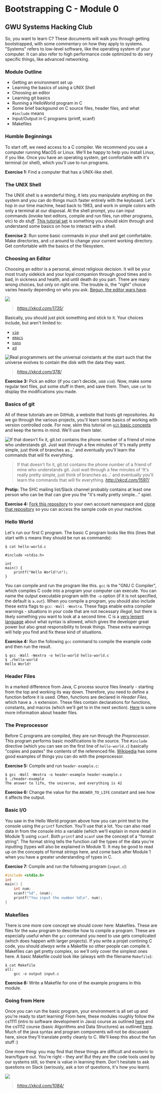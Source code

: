 # Bootstrapping C - Module 0
## GWU Systems Hacking Club

So, you want to learn C? These documents will walk you through getting bootstrapped, with some commentary on how they apply to systems. "Systems" refers to low-level software, like the operating system of your computer. It can also refer to high performance code optimized to do very specific things, like advanced networking.

### Module Outline
 - Getting an environment set up
 - Learning the basics of using a UNIX Shell
 - Choosing an editor
 - Learning git basics
 - Running a HelloWorld program in C
 - Some brief backgound on C source files, header files, and what `#include` means
 - Input/Output in C programs (printf, scanf)
 - Makefiles

### Humble Beginnings
To start off, we need access to a C compiler. We recommend you use a computer running MacOS or Linux. We'll be happy to help you install Linux, if you like. Once you have an operating system, get comfortable with it's terminal (or shell), which you'll use to run programs.

**Exercise 1:** Find a computer that has a UNIX-like shell.

### The UNIX Shell
The UNIX shell is a wonderful thing, it lets you manipulate anything on the system and you can do things much faster entirely with the keyboard. Let's hop in our time machine, head back to 1983, and work in simple colors with only a terminal at our disposal. At the shell prompt, you can input commands (invoke text editors, compile and run files, run other programs, etc) to *do stuff*. [This tutorial set](https://www.tutorialspoint.com/unix/unix-getting-started.htm) is something you should skim through and understand some basics on how to interact with a shell.

**Exercise 2**: Run some basic commands in your shell and get comfortable. Make directories, and `cd` around to change your current working directory. Get comfortable with the basics of the filesystem.

### Choosing an Editor
Choosing an editor is a personal, almost religious decision. It will be your most trusty sidekick and your loyal companion through good times and in bad, in sickness and health, and until death do you part. There are many wrong choices, but only on right one. The trouble is, the "right" choice varies heavily depending on who you ask. [Begun, the editor wars have](https://en.wikipedia.org/wiki/Editor_war).

![](http://imgs.xkcd.com/comics/fashion_police_and_grammar_police.png)
> *https://xkcd.com/1735/*

Basically, you should just pick something and stick to it. Your choices include, but aren't limited to:
 - [`vim`](https://scotch.io/tutorials/getting-started-with-vim-an-interactive-guide)
 - [`emacs`](http://www.jesshamrick.com/2012/09/10/absolute-beginners-guide-to-emacs/)
 - [`nano`](http://www.howtogeek.com/howto/42980/the-beginners-guide-to-nano-the-linux-command-line-text-editor/)
 - [`ed`](https://sanctum.geek.nz/arabesque/actually-using-ed/)

![Real programmers set the universal constants at the start such that the universe evolves to contain the disk with the data they want.](https://imgs.xkcd.com/comics/real_programmers.png)
> *https://xkcd.com/378/*

**Exercise 3:** Pick an editor (if you can't decide, use `vim`). Now, make some regular text files, put some stuff in them, and save them. Then, use `cat` to display the modifications you made.

### Basics of git
All of these tutorials are on GitHub, a website that hosts git repositories. As we go through the various projects, you'll learn some basics of working with version controlled code. For now, skim this tutorial on [`git` basic concepts](https://www.tutorialspoint.com/git/git_basic_concepts.htm) and keep the terms in mind. We'll use them later.

![If that doesn't fix it, git.txt contains the phone number of a friend of mine who understands git. Just wait through a few minutes of 'It's really pretty simple, just think of branches as...' and eventually you'll learn the commands that will fix everything.](https://imgs.xkcd.com/comics/git.png)
> If that doesn't fix it, git.txt contains the phone number of a friend of mine who understands git. Just wait through a few minutes of 'It's really pretty simple, just think of branches as...' and eventually you'll learn the commands that will fix everything.
> *http://xkcd.com/1597/*

**Protip:** The SHC mailing list/Slack channel probably contains at least one person who can be that can give you the "it's really pretty simple..." spiel.

**Exercise 4:** [Fork this repository](https://help.github.com/articles/fork-a-repo/) to your own account namespace and [clone that repository](https://help.github.com/articles/cloning-a-repository/) so you can access the sample code on your machine.

### Hello World
Let's run our first C program. The basic C program looks like this (lines that start with `$` means they should be run as commands):
```
$ cat hello-world.c

#include <stdio.h>

int
main() {
    printf("Hello World!\n");
}
```

You can compile and run the program like this. `gcc` is the "GNU C Compiler", which compiles C code into a program your computer can execute. You can name the output executable program with the `-o` option (if it is not specified, the default is `a.out`). When you compile a program, you should also include these extra flags to `gcc`: `-Wall -Wextra`. These flags enable extra compiler warnings - situations in your code that are not necessary *illegal*, but there is likely something you want to look at a second time. C is a [very lenient language](https://en.wikipedia.org/wiki/Duff%27s_device) about what syntax is allowed, which gives the developer great power but also great responsibility to break things. These extra warnings will help you find and fix these kind of situations.

**Exercise 4:** Run the following `gcc` command to compile the example code and then run the result.
```
$ gcc -Wall -Wextra -o hello-world hello-world.c
$ ./hello-world
Hello World!
```

### Header Files
In a marked difference from Java, C process source files linearly - starting from the top and working its way down. Therefore, you need to define a function before it is used. Often, functions are declared in *Header Files*, which have a `.h` extension. These files contain declarations for functions, constants, and macros (which we'll get to in the next section). [Here](https://www.tutorialspoint.com/cprogramming/c_header_files.htm) is some more information about header files.

### The Preprocessor
Before C programs are compiled, they are run through the *Preprocessor*. This program performs basic modifications to the source. The `#include` directive (which you can see on the first line of `hello-world.c`) basically "copies and pastes" the contents of the referenced file. [Wikipedia](https://en.wikipedia.org/wiki/C_preprocessor) has some good examples of things you can do with the preprocessor.

**Exercise 5:** Compile and run `header-example.c`:
```
$ gcc -Wall -Wextra -o header-example header-example.c
$ ./header-example
The answer to life, the universe, and everything is 42
```

**Exercise 6:** Change the value for the `ANSWER_TO_LIFE` constant and see how it affects the output.

### Basic I/O
You saw in the Hello World program above how you can print text to the console using the `printf` function. You'll use that a lot. You can also read data in from the console into a variable (which we'll explain in more detail in Module 1) using `scanf`. Both `printf` and `scanf` use the concept of a "format string". The format string tells the function call the types of the data you're inputting (types will also be explained in Module 1). It may be good to read up on the concepts of format strings here, and come back after Module 1 when you have a greater understanding of types in C.

**Exercise 7:** Compile and run the following program (`input.c`):
```c
#include <stdio.h>
int
main() {
    int num;
    scanf("%d", &num);
    printf("You input the number %d\n", num);
}
```

### Makefiles
There is one more core concept we should cover here: Makefiles. These are files for the `make` program to describe how to compile a program. These are especially useful when the `gcc` command you need to use gets complicated (which does happen with larger projects). If you write a projet contining C code, you should *always* write a Makefile so other people can compile it. Makefiles can get pretty complex, so we'll only cover the simplest ones here. A basic Makefile could look like (always with the filename `Makefile`):

```
$ cat Makefile
all:
    gcc -o output input.c
```

**Exercise 8:** Write a Makefile for one of the example programs in this module.

### Going from Here
Once you can run the basic program, your environment is all set up and you're ready to start learning! From here, these modules roughly follow the cs1111 (intro to software development in Java) course as outlined [here](https://www.seas.gwu.edu/~simhaweb/cs1111/coursework.html) and the cs1112 course (basic Algorithms and Data Structures) as outlined [here](https://www.seas.gwu.edu/~simhaweb/cs133/coursework.html). Much of the java syntax and program components will not be discussed here, since they'll translate pretty cleanly to C. We'll keep this about the fun stuff :)

One more thing: you may find that these things are difficult and esoteric to learn/figure out. You're right - they are! But they are the code tools used by our systems still, so there is value in learning them. Don't hesitate to ask questions on Slack (seriously, ask a ton of questions, it's how you learn).

![](https://imgs.xkcd.com/comics/server_problem.png)
> *https://xkcd.com/1084/*
